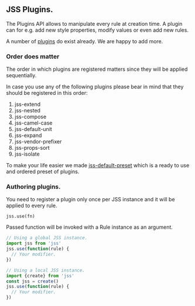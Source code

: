 ## JSS Plugins.

The Plugins API allows to manipulate every rule at creation time. A plugin can for e.g. add new style properties, modify values or even add new rules.

A number of [plugins](https://github.com/cssinjs?query=jss-) do exist already. We are happy to add more.

### Order does matter

The order in which plugins are registered matters since they will be applied sequentially.

In case you use any of the following plugins please bear in mind that they should be registered in this order:

  1. jss-extend
  1. jss-nested
  1. jss-compose
  1. jss-camel-case
  1. jss-default-unit
  1. jss-expand
  1. jss-vendor-prefixer
  1. jss-props-sort
  1. jss-isolate

To make your life easier we made [jss-default-preset](https://www.npmjs.com/package/jss-preset-default) which is a ready to use and ordered preset of plugins.

### Authoring plugins.

You need to register a plugin only once per JSS instance and it will be applied to every rule.

`jss.use(fn)`

Passed function will be invoked with a Rule instance as an argument.

```javascript
// Using a global JSS instance.
import jss from 'jss'
jss.use(function(rule) {
  // Your modifier.
})

// Using a local JSS instance.
import {create} from 'jss'
const jss = create()
jss.use(function(rule) {
  // Your modifier.
})
```
